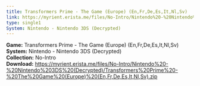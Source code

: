 ```yaml
---
title: Transformers Prime - The Game (Europe) (En,Fr,De,Es,It,Nl,Sv)
link: https://myrient.erista.me/files/No-Intro/Nintendo%20-%20Nintendo%203DS%20(Decrypted)/Transformers%20Prime%20-%20The%20Game%20(Europe)%20(En,Fr,De,Es,It,Nl,Sv).zip
type: single1
System: Nintendo - Nintendo 3DS (Decrypted)
---
```

<b>Game:</b> Transformers Prime - The Game (Europe) (En,Fr,De,Es,It,Nl,Sv)<br>
<b>System:</b> Nintendo - Nintendo 3DS (Decrypted)<br>
<b>Collection:</b> No-Intro<br>
<b>Download:</b> https://myrient.erista.me/files/No-Intro/Nintendo%20-%20Nintendo%203DS%20(Decrypted)/Transformers%20Prime%20-%20The%20Game%20(Europe)%20(En,Fr,De,Es,It,Nl,Sv).zip